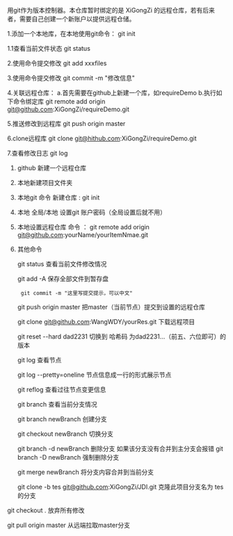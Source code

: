 用git作为版本控制器。本仓库暂时绑定的是   XiGongZi 的远程仓库，若有后来者，需要自己创建一个新账户以提供远程仓储。


1.添加一个本地库，在本地使用git命令：
    git init

1.1查看当前文件状态
    git status
    
2.使用命令提交修改
    git add xxxfiles

3.使用命令提交修改
    git commit -m "修改信息"

4.关联远程仓库：
    a.首先需要在github上新建一个库，如requireDemo
    b.执行如下命令绑定库
        git remote add origin git@github.com:XiGongZi/requireDemo.git

5.推送修改到远程库
    git push origin master

6.clone远程库
    git clone git@hithub.com:XiGongZi/requireDemo.git

7.查看修改日志
    git log




1. github 新建一个远程仓库

2. 本地新建项目文件夹

3. 本地git 命令 新建仓库 :  git init

4. 本地 全局/本地 设置git 账户密码（全局设置后就不用）

5. 本地设置远程仓库 命令 ： git remote add origin git@github.com:yourName/yourItemNmae.git

6. 其他命令

	git status   查看当前文件修改情况


	git add -A   保存全部文件到暂存盘


     	git commit -m "这里写提交提示，可以中文"  

	
	git push origin master   把master（当前节点）提交到设置的远程仓库

	
	git clone git@github.com:WangWDY/yourRes.git  下载远程项目  


    git reset --hard dad2231   切换到 哈希码 为dad2231...（前五、六位即可）的版本

    git log   查看节点

    git log --pretty=oneline  节点信息成一行的形式展示节点

    git reflog   查看过往节点变更信息 

    git branch    查看当前分支情况

    git branch newBranch  创建分支

    git checkout newBranch 切换分支

    git branch -d newBranch  删除分支 如果该分支没有合并到主分支会报错
    git branch -D newBranch  强制删除分支

    git merge newBranch  将分支内容合并到当前分支


    git clone -b tes git@github.com:XiGongZi/JDI.git  克隆此项目分支名为 tes 的分支


git checkout .              放弃所有修改

git pull origin master    从远端拉取master分支


